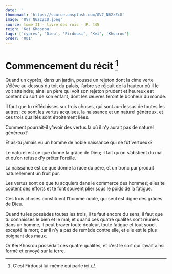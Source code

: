 ```yaml
---
date: ''
thumbnail: 'https://source.unsplash.com/0V7_N62zZcU'
image: '0V7_N62zZcU.jpeg'
source: tome II - livre des rois - P. 445
reign: 'Keï Khosrou'
tags: ['cyprès', 'Dieu', 'Firdousi', 'Keï', 'Khosrou']
order: '001'
---
```


# Commencement du récit [^1]

Quand un cyprès, dans un jardin, pousse un rejeton dont la cime verte s’élève au-dessus du toit du palais, l’arbre se réjouit de la hauteur où il le voit atteindre; ainsi un père qui voit son rejeton prudent et heureux est content du sort de son enfant, dont les œuvres feront le bonheur du monde.

Il faut que tu réfléchisses sur trois choses, qui sont au-dessus de toutes les autres; ce sont les vertus acquises, la naissance et un naturel généreux, et ces trois qualités sont étroitement liées.

Comment pourrait-il y’avoir des vertus là où il n’y aurait pas
de naturel généreux?

Et as-tu jamais vu un homme de noble naissance qui ne fût vertueux?

Le naturel est ce que donne la grâce de Dieu; il fait qu’on s’abstient du mal et qu’on refuse d’y prêter l’oreille.

La naissance est ce que donne la race du père, et un tronc pur produit naturellement un fruit pur.

Les vertus sont ce que tu acquiers dans le commerce des hommes; elles te coûtent des efforts et te font souvent plier sous le poids de la fatigue.

Ces trois choses constituent l’homme noble, qui seul est digne des grâces de Dieu.

Quand tu les possèdes toutes les trois, il te faut encore du sens, il faut que tu connaisses le bien et le mal; et quand ces quatre qualités sont réunies dans un homme, il peut braver toute douleur, toute fatigue et tout souci, excepté la mort; car il n’y a pas de remède contre elle, et elle est le plus poignant des maux.

Or Keï Khosrou possédait ces quatre qualités, et c’est le sort qui l’avait ainsi formé et envoyé sur la terre.

[^1]: C'est Firdousi lui-même qui parle ici.
